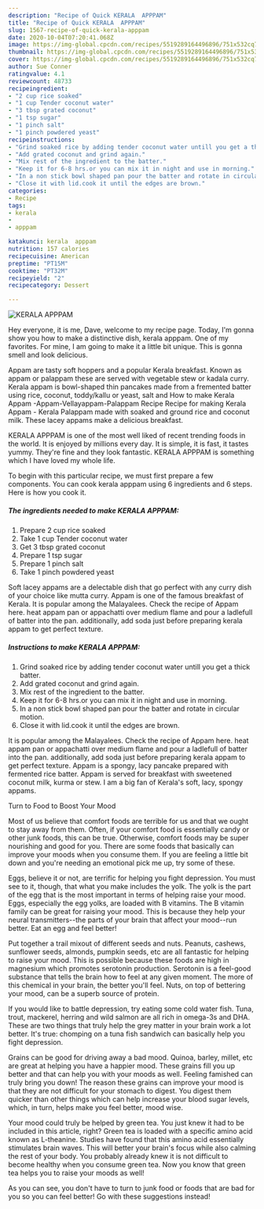 ```yaml
---
description: "Recipe of Quick KERALA  APPPAM"
title: "Recipe of Quick KERALA  APPPAM"
slug: 1567-recipe-of-quick-kerala-apppam
date: 2020-10-04T07:20:41.068Z
image: https://img-global.cpcdn.com/recipes/5519289164496896/751x532cq70/kerala-apppam-recipe-main-photo.jpg
thumbnail: https://img-global.cpcdn.com/recipes/5519289164496896/751x532cq70/kerala-apppam-recipe-main-photo.jpg
cover: https://img-global.cpcdn.com/recipes/5519289164496896/751x532cq70/kerala-apppam-recipe-main-photo.jpg
author: Sue Conner
ratingvalue: 4.1
reviewcount: 48733
recipeingredient:
- "2 cup rice soaked"
- "1 cup Tender coconut water"
- "3 tbsp grated coconut"
- "1 tsp sugar"
- "1 pinch salt"
- "1 pinch powdered yeast"
recipeinstructions:
- "Grind soaked rice by adding tender coconut water untill you get a thick batter."
- "Add grated coconut and grind again."
- "Mix rest of the ingredient to the batter."
- "Keep it for 6-8 hrs.or you can mix it in night and use in morning."
- "In a non stick bowl shaped pan pour the batter and rotate in circular motion."
- "Close it with lid.cook it until the edges are brown."
categories:
- Recipe
tags:
- kerala
- 
- apppam

katakunci: kerala  apppam 
nutrition: 157 calories
recipecuisine: American
preptime: "PT15M"
cooktime: "PT32M"
recipeyield: "2"
recipecategory: Dessert

---
```



![KERALA  APPPAM](https://img-global.cpcdn.com/recipes/5519289164496896/751x532cq70/kerala-apppam-recipe-main-photo.jpg)

Hey everyone, it is me, Dave, welcome to my recipe page. Today, I'm gonna show you how to make a distinctive dish, kerala  apppam. One of my favorites. For mine, I am going to make it a little bit unique. This is gonna smell and look delicious.

Appam are tasty soft hoppers and a popular Kerala breakfast. Known as appam or palappam these are served with vegetable stew or kadala curry. Kerala appam is bowl-shaped thin pancakes made from a fremented batter using rice, coconut, toddy/kallu or yeast, salt and How to make Kerala Appam -Appam-Vellayappam-Palappam Recipe  Recipe for making Kerala Appam - Kerala Palappam made with soaked and ground rice and coconut milk. These lacey appams make a delicious breakfast.

KERALA  APPPAM is one of the most well liked of recent trending foods in the world. It is enjoyed by millions every day. It is simple, it is fast, it tastes yummy. They're fine and they look fantastic. KERALA  APPPAM is something which I have loved my whole life.


To begin with this particular recipe, we must first prepare a few components. You can cook kerala  apppam using 6 ingredients and 6 steps. Here is how you cook it.

<!--inarticleads1-->

##### The ingredients needed to make KERALA  APPPAM:

1. Prepare 2 cup rice soaked
1. Take 1 cup Tender coconut water
1. Get 3 tbsp grated coconut
1. Prepare 1 tsp sugar
1. Prepare 1 pinch salt
1. Take 1 pinch powdered yeast


Soft lacey appams are a delectable dish that go perfect with any curry dish of your choice like mutta curry. Appam is one of the famous breakfast of Kerala. It is popular among the Malayalees. Check the recipe of Appam here. heat appam pan or appachatti over medium flame and pour a ladlefull of batter into the pan. additionally, add soda just before preparing kerala appam to get perfect texture. 

<!--inarticleads2-->

##### Instructions to make KERALA  APPPAM:

1. Grind soaked rice by adding tender coconut water untill you get a thick batter.
1. Add grated coconut and grind again.
1. Mix rest of the ingredient to the batter.
1. Keep it for 6-8 hrs.or you can mix it in night and use in morning.
1. In a non stick bowl shaped pan pour the batter and rotate in circular motion.
1. Close it with lid.cook it until the edges are brown.


It is popular among the Malayalees. Check the recipe of Appam here. heat appam pan or appachatti over medium flame and pour a ladlefull of batter into the pan. additionally, add soda just before preparing kerala appam to get perfect texture. Appam is a spongy, lacy pancake prepared with fermented rice batter. Appam is served for breakfast with sweetened coconut milk, kurma or stew. I am a big fan of Kerala&#39;s soft, lacy, spongy appams. 

Turn to Food to Boost Your Mood


Most of us believe that comfort foods are terrible for us and that we ought to stay away from them. Often, if your comfort food is essentially candy or other junk foods, this can be true. Otherwise, comfort foods may be super nourishing and good for you. There are some foods that basically can improve your moods when you consume them. If you are feeling a little bit down and you're needing an emotional pick me up, try some of these.

Eggs, believe it or not, are terrific for helping you fight depression. You must see to it, though, that what you make includes the yolk. The yolk is the part of the egg that is the most important in terms of helping raise your mood. Eggs, especially the egg yolks, are loaded with B vitamins. The B vitamin family can be great for raising your mood. This is because they help your neural transmitters--the parts of your brain that affect your mood--run better. Eat an egg and feel better!

Put together a trail mixout of different seeds and nuts. Peanuts, cashews, sunflower seeds, almonds, pumpkin seeds, etc are all fantastic for helping to raise your mood. This is possible because these foods are high in magnesium which promotes serotonin production. Serotonin is a feel-good substance that tells the brain how to feel at any given moment. The more of this chemical in your brain, the better you'll feel. Nuts, on top of bettering your mood, can be a superb source of protein.

If you would like to battle depression, try eating some cold water fish. Tuna, trout, mackerel, herring and wild salmon are all rich in omega-3s and DHA. These are two things that truly help the grey matter in your brain work a lot better. It's true: chomping on a tuna fish sandwich can basically help you fight depression. 

Grains can be good for driving away a bad mood. Quinoa, barley, millet, etc are great at helping you have a happier mood. These grains fill you up better and that can help you with your moods as well. Feeling famished can truly bring you down! The reason these grains can improve your mood is that they are not difficult for your stomach to digest. You digest them quicker than other things which can help increase your blood sugar levels, which, in turn, helps make you feel better, mood wise.

Your mood could truly be helped by green tea. You just knew it had to be included in this article, right? Green tea is loaded with a specific amino acid known as L-theanine. Studies have found that this amino acid essentially stimulates brain waves. This will better your brain's focus while also calming the rest of your body. You probably already knew it is not difficult to become healthy when you consume green tea. Now you know that green tea helps you to raise your moods as well!

As you can see, you don't have to turn to junk food or foods that are bad for you so you can feel better! Go  with  these suggestions  instead!

